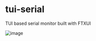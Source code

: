 # tui-serial
TUI based serial monitor built with FTXUI

![image](https://github.com/Lilweavs/tui-serial/assets/35853304/05f981d4-fed6-448d-b069-8cfc12541dd8)

